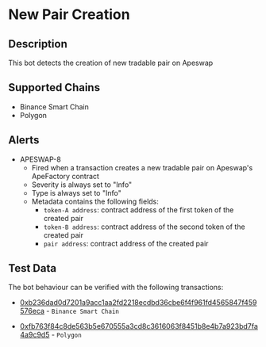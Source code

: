 # New Pair Creation

## Description

This bot detects the creation of new tradable pair on Apeswap

## Supported Chains

- Binance Smart Chain
- Polygon

## Alerts
- APESWAP-8
  - Fired when a transaction creates a new tradable pair on Apeswap's ApeFactory contract
  - Severity is always set to "Info" 
  - Type is always set to "Info" 
  - Metadata contains the following fields: 
    - `token-A address`: contract address of the first token of the created pair
    - `token-B address`: contract address of the second token of the created pair
    - `pair address`: contract address of the created pair

    

## Test Data

The bot behaviour can be verified with the following transactions:

- [0xb236dad0d7201a9acc1aa2fd2218ecdbd36cbe6f4f961fd4565847f459576eca](https://www.bscscan.com/tx/0xb236dad0d7201a9acc1aa2fd2218ecdbd36cbe6f4f961fd4565847f459576eca) - `Binance Smart Chain`

- [0xfb763f84c8de563b5e670555a3cd8c3616063f8451b8e4b7a923bd7fa4a9c9d5](https://polygonscan.com/tx/0xfb763f84c8de563b5e670555a3cd8c3616063f8451b8e4b7a923bd7fa4a9c9d5) - `Polygon` 

